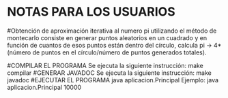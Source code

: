 # NOTAS PARA LOS USUARIOS

#Obtención de aproximación iterativa al numero pi utilizando el método de montecarlo consiste en generar puntos aleatorios en un cuadrado y en función de cuantos de esos puntos están dentro del círculo, calcula pi -> 4*(número de puntos en el círculo/número de puntos generados totales).

#COMPILAR EL PROGRAMA
Se ejecuta la siguiente instrucción:
make compilar 
#GENERAR JAVADOC
Se ejecuta la siguiente instrucción:
make javadoc
#EJECUTAR EL PROGRAMA
java aplicacion.Principal <numero>
Ejemplo: java aplicacion.Principal 10000 
